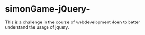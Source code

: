 # simonGame-jQuery-
This is a challenge in the course of webdevelopment doen to better understand the usage of jquery.
